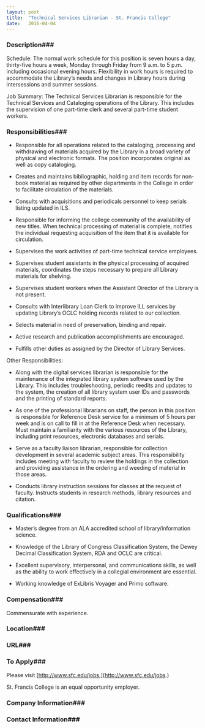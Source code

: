 ```yaml
---
layout: post
title:  "Technical Services Librarian - St. Francis College"
date:   2016-04-04
---
```


### Description###

Schedule: The normal work schedule for this position is seven hours a day, thirty-five hours a week, Monday through Friday from 9 a.m. to 5 p.m. including occasional evening hours. Flexibility in work hours is required to accommodate the Library’s needs and changes in Library hours during intersessions and summer sessions.
 
Job Summary: The Technical Services Librarian is responsible for the Technical Services and Cataloging operations of the Library.  This includes the supervision of one part-time clerk and several part-time student workers.


### Responsibilities###

* Responsible for all operations related to the cataloging, processing and withdrawing of materials acquired by the Library in a broad variety of physical and electronic formats.  The position incorporates original as well as copy cataloging.

* Creates and maintains bibliographic, holding and item records for non-book material as required by other departments in the College in order to facilitate circulation of the materials. 

* Consults with acquisitions and periodicals personnel to keep serials listing updated in ILS.

* Responsible for informing the college community of the availability of new titles. When technical processing of material is complete, notifies the individual requesting acquisition of the item that it is available for circulation.

* Supervises the work activities of part-time technical service employees.

* Supervises student assistants in the physical processing of acquired materials, coordinates the steps necessary to prepare all Library materials for shelving.

* Supervises student workers when the Assistant Director of the Library is not present.

* Consults with Interlibrary Loan Clerk to improve ILL services by updating Library’s OCLC holding records related to our collection.

* Selects material in need of preservation, binding and repair.

* Active research and publication accomplishments are encouraged.

* Fulfills other duties as assigned by the Director of Library Services.

Other Responsibilities:

* Along with the digital services librarian is responsible for the maintenance of the integrated library system software used by the Library.  This includes troubleshooting, periodic reedits and updates to the system, the creation of all library system user IDs and passwords and the printing of standard reports. 

* As one of the professional librarians on staff, the person in this position is responsible for Reference Desk service for a minimum of 5 hours per week and is on call to fill in at the Reference Desk when necessary.  Must maintain a familiarity with the various resources of the Library, including print resources, electronic databases and serials.

* Serve as a faculty liaison librarian, responsible for collection development in several academic subject areas. This responsibility includes meeting with faculty to review the holdings in the collection and providing assistance in the ordering and weeding of material in those areas.

* Conducts library instruction sessions for classes at the request of faculty.  Instructs students in research methods, library resources and citation.


### Qualifications###

* Master’s degree from an ALA accredited school of library/information science.

* Knowledge of the Library of Congress Classification System, the Dewey Decimal Classification System, RDA and OCLC are critical.

* Excellent supervisory, interpersonal, and communications skills, as well as the ability to work effectively in a collegial environment are essential.

* Working knowledge of ExLibris Voyager and Primo software. 


### Compensation###

Commensurate with experience.


### Location###




### URL###



### To Apply###

Please visit [http://www.sfc.edu/jobs.](http://www.sfc.edu/jobs.)

St. Francis College is an equal opportunity employer.


### Company Information###




### Contact Information###



